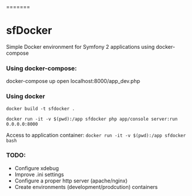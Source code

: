 =======
# sfDocker
Simple Docker environment for Symfony 2 applications using docker-compose


### Using docker-compose:

docker-compose up
open localhost:8000/app_dev.php

### Using docker
``docker build -t sfdocker .``

``docker run -it -v $(pwd):/app sfdocker php app/console server:run 0.0.0.0:8000``

Access to application container:
``docker run -it -v $(pwd):/app sfdocker bash``

### TODO:

* Configure xdebug
* Improve .ini settings
* Configure a proper http server (apache/nginx)
* Create environments (development/prodcution) containers
